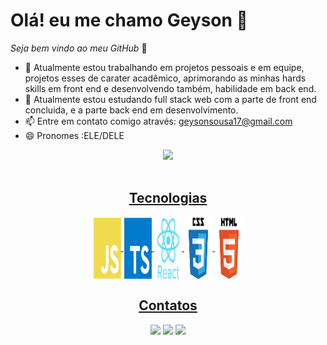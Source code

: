 <h1>Olá! eu me chamo Geyson 🧑</h1>
    <i>Seja bem vindo ao meu GitHub</i> 👋

- 🔭 Atualmente estou trabalhando em projetos pessoais e em equipe, projetos esses de carater acadêmico, aprimorando as minhas hards skills em front end e desenvolvendo também, habilidade em back end. 
- 🌱 Atualmente estou estudando full stack web com a parte de front end concluida, e a parte back end em desenvolvimento.
- 📫 Entre em contato comigo através: geysonsousa17@gmail.com
- 😄 Pronomes :ELE/DELE

 <div align="center">
  <a href="https://github.com/GeysonMes">
  <img height="180em" src="https://github-readme-stats.vercel.app/api?username=GeysonMes&show_icons=true&theme=tokyonight&include_all_commits=true&count_private=true"/>
  
</div>
</div>
  <div align="center" style="display: inline_block"><br >
      <h2>Tecnologias</h2>
  <img align="center" alt="Gey-Js" height="100" width="45" src="https://raw.githubusercontent.com/devicons/devicon/master/icons/javascript/javascript-plain.svg">
  <img align="center" alt="Gey-Ts" height="100" width="45" src="https://raw.githubusercontent.com/devicons/devicon/master/icons/typescript/typescript-plain.svg">
  <img  align="center" alt="Gey-rc" height="100" width="45" src="https://github.com/devicons/devicon/blob/master/icons/react/react-original-wordmark.svg">
  <img  align="center" alt="Gey-css" height="100" width="45" src="https://github.com/devicons/devicon/blob/master/icons/css3/css3-original-wordmark.svg">
  <img  align="center" alt="Gey-html" height="100" width="45" src="https://github.com/devicons/devicon/blob/master/icons/html5/html5-original-wordmark.svg">
   <div align="center">
       <h2> Contatos </h2>
      <a href="https://instagram.com/geyson.mes/" target="_blank"><img src="https://img.shields.io/badge/-Instagram-%23E4405F?style=for-the-badge&logo=instagram&logoColor=white" target="_blank"></a>
     <a href = "mailto:geysonsousa17@gmail.com"><img src="https://img.shields.io/badge/-Gmail-%23333?style=for-the-badge&logo=gmail&logoColor=white" target="_blank"></a>
  <a href="https://www.linkedin.com/in/geyson-mesquita" target="_blank"><img src="https://img.shields.io/badge/-LinkedIn-%230077B5?style=for-the-badge&logo=linkedin&logoColor=white" target="_blank"></a> 
    </div>
    

